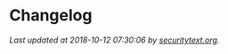 # Changelog

_Last updated at 2018-10-12 07:30:06 by [securitytext.org](https://securitytext.org)._
